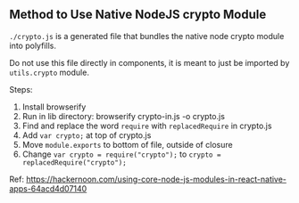 Method to Use Native NodeJS crypto Module
-----------------------------------------

`./crypto.js` is a generated file that bundles the native node crypto module into polyfills.

Do not use this file directly in components, it is meant to just be imported by `utils.crypto` module.

Steps:
1. Install browserify
2. Run in lib directory: browserify crypto-in.js -o crypto.js
3. Find and replace the word `require` with `replacedRequire` in crypto.js
4. Add `var crypto;` at top of crypto.js
5. Move `module.exports` to bottom of file, outside of closure
6. Change `var crypto = require("crypto");` to `crypto = replacedRequire("crypto");`

Ref: https://hackernoon.com/using-core-node-js-modules-in-react-native-apps-64acd4d07140